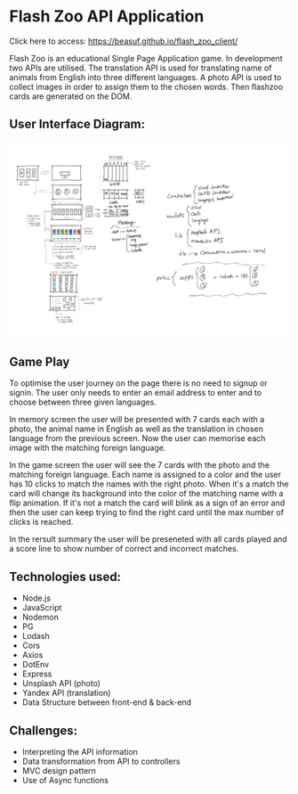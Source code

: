 # Flash Zoo API Application
Click here to access: https://beasuf.github.io/flash_zoo_client/

Flash Zoo is an educational Single Page Application game. In development two APIs are utilised. The translation API is used for translating name of animals from English into three different languages. A photo API is used to collect images in order to assign them to the chosen words. Then flashzoo cards are generated on the DOM.

## User Interface Diagram:

<img src="wireFrame.jpg">

## Game Play

To optimise the user journey on the page there is no need to signup or signin. The user only needs to enter an email address to enter and to choose between three given languages.

In memory screen the user will be presented with 7 cards each with a photo, the animal name in English as well as the translation in chosen language from the previous screen. Now the user can memorise each image with the matching foreign language.

In the game screen the user will see the 7 cards with the photo and the matching foreign language. Each name is assigned to a color and the user has 10 clicks to match the names with the right photo. When it's a match the card will change its background into the color of the matching name with a flip animation. If it's not a match the card will blink as a sign of an error and then the user can keep trying to find the right card until the max number of clicks is reached.

In the rersult summary the user will be preseneted with all cards played and a score line to show number of correct and incorrect matches.

## Technologies used:

- Node.js
- JavaScript
- Nodemon
- PG
- Lodash
- Cors
- Axios
- DotEnv
- Express
- Unsplash API (photo)
- Yandex API (translation)
- Data Structure between front-end & back-end

## Challenges:

- Interpreting the API information
- Data transformation from API to controllers
- MVC design pattern
- Use of Async functions